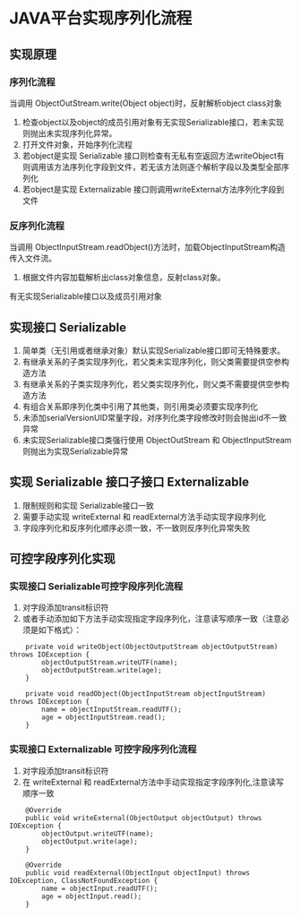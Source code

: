 # JAVA平台实现序列化流程

## 实现原理

### 序列化流程
当调用 ObjectOutStream.write(Object object)时，反射解析object class对象
1. 检查object以及object的成员引用对象有无实现Serializable接口，若未实现则抛出未实现序列化异常。
2. 打开文件对象，开始序列化流程
3. 若object是实现 Serializable 接口则检查有无私有空返回方法writeObject有则调用该方法序列化字段到文件，若无该方法则逐个解析字段以及类型全部序列化
4. 若object是实现 Externalizable 接口则调用writeExternal方法序列化字段到文件

### 反序列化流程
当调用 ObjectInputStream.readObject()方法时，加载ObjectInputStream构造传入文件流。
1. 根据文件内容加载解析出class对象信息，反射class对象。





有无实现Serializable接口以及成员引用对象

## 实现接口 Serializable
1. 简单类（无引用或者继承对象）默认实现Serializable接口即可无特殊要求。
2. 有继承关系的子类实现序列化，若父类未实现序列化，则父类需要提供空参构造方法
3. 有继承关系的子类实现序列化，若父类实现序列化，则父类不需要提供空参构造方法
4. 有组合关系即序列化类中引用了其他类，则引用类必须要实现序列化
5. 未添加serialVersionUID常量字段，对序列化类字段修改时则会抛出id不一致异常
6. 未实现Serializable接口类强行使用 ObjectOutStream 和 ObjectInputStream 则抛出为实现Serializable异常

## 实现 Serializable 接口子接口 Externalizable
1. 限制规则和实现 Serializable接口一致
2. 需要手动实现 writeExternal 和 readExternal方法手动实现字段序列化
3. 字段序列化和反序列化顺序必须一致，不一致则反序列化异常失败

## 可控字段序列化实现
### 实现接口 Serializable可控字段序列化流程
1. 对字段添加transit标识符
2. 或者手动添加如下方法手动实现指定字段序列化，注意读写顺序一致（注意必须是如下格式）：

```
    private void writeObject(ObjectOutputStream objectOutputStream) throws IOException {
        objectOutputStream.writeUTF(name);
        objectOutputStream.write(age);
    }

    private void readObject(ObjectInputStream objectInputStream) throws IOException {
        name = objectInputStream.readUTF();
        age = objectInputStream.read();
    }

```

### 实现接口 Externalizable 可控字段序列化流程
1. 对字段添加transit标识符
2. 在 writeExternal 和 readExternal方法中手动实现指定字段序列化,注意读写顺序一致

```
    @Override
    public void writeExternal(ObjectOutput objectOutput) throws IOException {
        objectOutput.writeUTF(name);
        objectOutput.write(age);
    }

    @Override
    public void readExternal(ObjectInput objectInput) throws IOException, ClassNotFoundException {
        name = objectInput.readUTF();
        age = objectInput.read();
    }
 ```
